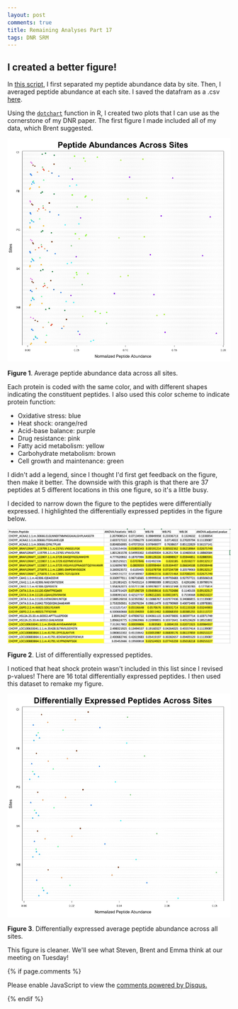 ```yaml
---
layout: post
comments: true
title: Remaining Analyses Part 17
tags: DNR SRM
---
```


## I created a better figure!

In [this script](https://github.com/RobertsLab/project-oyster-oa/blob/master/analyses/DNR_SRM_20170902/2017-10-10-Troubleshooting/2017-11-05-Integrated-Dataset/2018-02-15-DNR-Paper-Figure/2018-02-15-DNR-Paper-Figure.R), I first separated my peptide abundance data by site. Then, I averaged peptide abundance at each site. I saved the datafram as a .csv [here](https://github.com/RobertsLab/project-oyster-oa/blob/master/analyses/DNR_SRM_20170902/2017-10-10-Troubleshooting/2017-11-05-Integrated-Dataset/2018-02-15-DNR-Paper-Figure/2018-02-16-Average-Peptide-Data-by-Site.csv).

Using the [`dotchart`](https://www.statmethods.net/graphs/dot.html) function in R, I created two plots that I can use as the cornerstone of my DNR paper. The first figure I made included all of my data, which Brent suggested.

![allpeptides](https://raw.githubusercontent.com/RobertsLab/project-oyster-oa/master/analyses/DNR_SRM_20170902/2017-10-10-Troubleshooting/2017-11-05-Integrated-Dataset/2018-02-15-DNR-Paper-Figure/2018-02-16-All-Peptide-Abundances-Across-Sites.jpeg)

**Figure 1**. Average peptide abundance data across all sites.

Each protein is coded with the same color, and with different shapes indicating the constituent peptides. I also used this color scheme to indicate protein function:

- Oxidative stress: blue
- Heat shock: orange/red
- Acid-base balance: purple
- Drug resistance: pink
- Fatty acid metabolism: yellow
- Carbohydrate metabolism: brown
- Cell growth and maintenance: green

I didn't add a legend, since I thought I'd first get feedback on the figure, then make it better. The downside with this graph is that there are 37 peptides at 5 different locations in this one figure, so it's a little busy.

I decided to narrow down the figure to the peptides were differentially expressed. I highlighted the differentially expressed peptides in the figure below.

![diffexplist](https://raw.githubusercontent.com/RobertsLab/project-oyster-oa/master/analyses/DNR_SRM_20170902/2017-10-10-Troubleshooting/2017-11-05-Integrated-Dataset/2017-11-06-Boxplots/2018-02-17-Differentially-Expressed-Peptides.jpeg)

**Figure 2**. List of differentially expressed peptides.

I noticed that heat shock protein wasn't included in this list since I revised p-values! There are 16 total differentially expressed peptides. I then used this dataset to remake my figure.

![diffexp](https://raw.githubusercontent.com/RobertsLab/project-oyster-oa/master/analyses/DNR_SRM_20170902/2017-10-10-Troubleshooting/2017-11-05-Integrated-Dataset/2018-02-15-DNR-Paper-Figure/2018-02-18-Differentially-Expressed-Peptides-Across-Sites.jpeg)

**Figure 3**. Differentially expressed average peptide abundance across all sites.

This figure is cleaner. We'll see what Steven, Brent and Emma think at our meeting on Tuesday!

{% if page.comments %}

<div id="disqus_thread"></div>
<script>

/**
*  RECOMMENDED CONFIGURATION VARIABLES: EDIT AND UNCOMMENT THE SECTION BELOW TO INSERT DYNAMIC VALUES FROM YOUR PLATFORM OR CMS.
*  LEARN WHY DEFINING THESE VARIABLES IS IMPORTANT: https://disqus.com/admin/universalcode/#configuration-variables*/
/*
var disqus_config = function () {
this.page.url = PAGE_URL;  // Replace PAGE_URL with your page's canonical URL variable
this.page.identifier = PAGE_IDENTIFIER; // Replace PAGE_IDENTIFIER with your page's unique identifier variable
};
*/
(function() { // DON'T EDIT BELOW THIS LINE
var d = document, s = d.createElement('script');
s.src = 'https://the-responsible-grad-student.disqus.com/embed.js';
s.setAttribute('data-timestamp', +new Date());
(d.head || d.body).appendChild(s);
})();
</script>
<noscript>Please enable JavaScript to view the <a href="https://disqus.com/?ref_noscript">comments powered by Disqus.</a></noscript>

{% endif %}

<script id="dsq-count-scr" src="//the-responsible-grad-student.disqus.com/count.js" async></script>
